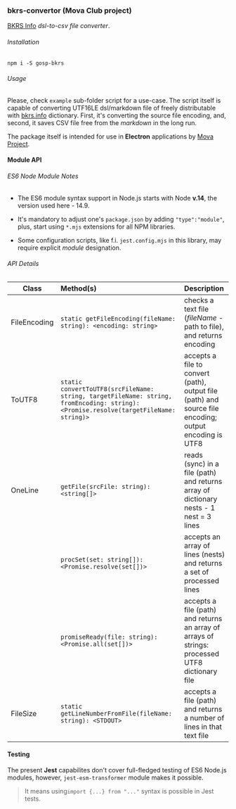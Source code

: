 ### bkrs-convertor (Mova Club project)

[BKRS Info](https://bkrs.info/) _dsl-to-csv file converter_.


<h6>Installation</h6>

```shell
npm i -S gosp-bkrs
```

<h6>Usage</h6>

Please, check `example` sub-folder script for a use-case. The script itself is capable of converting UTF16LE dsl/markdown file of freely distributable with [bkrs.info](https://bkrs.info) dictionary. First, it's converting the source file encoding, and, second, it saves CSV file free from the _markdown_ in the long run.

The package itself is intended for use in __Electron__ applications by [Mova Project](https://mova.club/).

#### Module API

<h6>ES6 Node Module Notes</h6>

* The ES6 module syntax support in Node.js starts with Node <strong>v.14</strong>, the version used here - 14.9.

* It's mandatory to adjust one's `package.json` by adding ``"type":"module"``, plus, start using `*.mjs` extensions for all NPM libraries.

* Some configuration scripts, like f.i. `jest.config.mjs` in this library, may require explicit *module* designation.

<h6>API Details</h6>

| Class | Method(s) | Description |
|-------|:--------|:--------------|
| FileEncoding | ```static getFileEncoding(fileName: string): <encoding: string>``` | checks a text file (*fileName* - path to file), and returns encoding |
| ToUTF8 | `static convertToUTF8(srcFileName: string, targetFileName: string, fromEncoding: string): <Promise.resolve(targetFileName: string)>` | accepts a file to convert (path), output file (path) and source file encoding; output encoding is UTF8 |
| OneLine |`getFile(srcFile: string): <string[]>`| reads (sync) in a file (path) and returns array of dictionary nests - 1 nest = 3 lines|
|         | `procSet(set: string[]): <Promise.resolve(set[])>`|accepts an array of lines (nests) and returns a set of processed lines|
|         | `promiseReady(file: string): <Promise.all(set[])>`|accepts a file (path) and returns an array of arrays of strings: processed UTF8 dictionary file|
| FileSize | `static getLineNumberFromFile(fileName: string): <STDOUT>`|accepts a file (path) and returns a number of lines in that text file|

#### Testing

The present __Jest__ capabilites don't cover full-fledged testing of ES6 Node.js modules, however, `jest-esm-transformer` module makes it possible.  

> It means using```import {...} from "..."``` syntax is possible in Jest tests.
